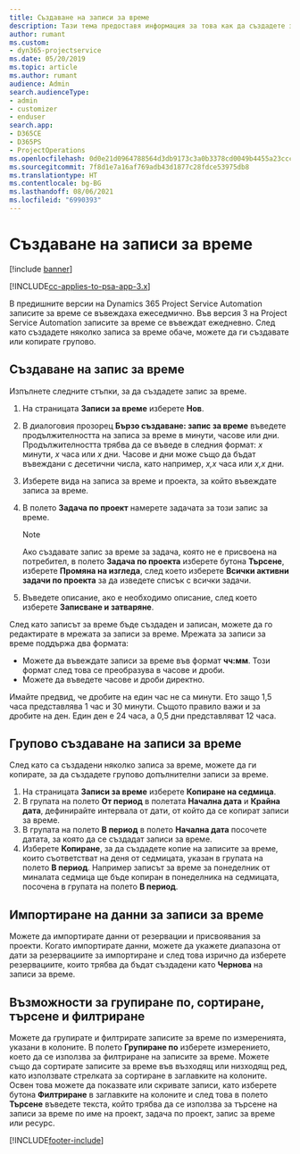 ```yaml
---
title: Създаване на записи за време
description: Тази тема предоставя информация за това как да създадете записи за време.
author: rumant
ms.custom:
- dyn365-projectservice
ms.date: 05/20/2019
ms.topic: article
ms.author: rumant
audience: Admin
search.audienceType:
- admin
- customizer
- enduser
search.app:
- D365CE
- D365PS
- ProjectOperations
ms.openlocfilehash: 0d0e21d0964788564d3db9173c3a0b3378cd0049b4455a23ccc1bccd1c21d9e7
ms.sourcegitcommit: 7f8d1e7a16af769adb43d1877c28fdce53975db8
ms.translationtype: HT
ms.contentlocale: bg-BG
ms.lasthandoff: 08/06/2021
ms.locfileid: "6990393"
---
```

# <a name="create-time-entries"></a>Създаване на записи за време

[!include [banner](../includes/psa-now-project-operations.md)]

[!INCLUDE[cc-applies-to-psa-app-3.x](../includes/cc-applies-to-psa-app-3x.md)]

В предишните версии на Dynamics 365 Project Service Automation записите за време се въвеждаха ежеседмично. Във версия 3 на Project Service Automation записите за време се въвеждат ежедневно. След като създадете няколко записа за време обаче, можете да ги създавате или копирате групово.

## <a name="create-a-time-entry"></a>Създаване на запис за време

Изпълнете следните стъпки, за да създадете запис за време.

1. На страницата **Записи за време** изберете **Нов**.
2. В диалоговия прозорец **Бързо създаване: запис за време** въведете продължителността на записа за време в минути, часове или дни. Продължителността трябва да се въведе в следния формат: *х* минути, *x* часа или *х* дни. Часове и дни може също да бъдат въвеждани с десетични числа, като например, *x,x* часа или *x,x* дни.
3. Изберете вида на записа за време и проекта, за който въвеждате записа за време.
4. В полето **Задача по проект** намерете задачата за този запис за време.

    > [!NOTE]
    > Ако създавате запис за време за задача, която не е присвоена на потребител, в полето **Задача по проекта** изберете бутона **Търсене**, изберете **Промяна на изгледа**, след което изберете **Всички активни задачи по проекта** за да изведете списък с всички задачи.

5. Въведете описание, ако е необходимо описание, след което изберете **Записване и затваряне**.

След като записът за време бъде създаден и записан, можете да го редактирате в мрежата за записи за време. Мрежата за записи за време поддържа два формата:

- Можете да въвеждате записи за време във формат **чч:мм**. Този формат след това се преобразува в часове и дроби.
- Можете да въведете часове и дроби директно.

Имайте предвид, че дробите на един час не са минути. Ето защо 1,5 часа представлява 1 час и 30 минути. Същото правило важи и за дробите на ден. Един ден е 24 часа, а 0,5 дни представляват 12 часа.

## <a name="bulk-create-time-entries"></a>Групово създаване на записи за време

След като са създадени няколко записа за време, можете да ги копирате, за да създадете групово допълнителни записи за време.

1. На страницата **Записи за време** изберете **Копиране на седмица**.
2. В групата на полето **От период** в полетата **Начална дата** и **Крайна дата**, дефинирайте интервала от дати, от който да се копират записи за време.
3. В групата на полето **В период** в полето **Начална дата** посочете датата, за която да се създадат записи за време.
4. Изберете **Копиране**, за да създадете копие на записите за време, които съответстват на деня от седмицата, указан в групата на полето **В период**. Например записът за време за понеделник от миналата седмица ще бъде копиран в понеделника на седмицата, посочена в групата на полето **В период**.

## <a name="import-data-for-time-entries"></a>Импортиране на данни за записи за време

Можете да импортирате данни от резервации и присвоявания за проекти. Когато импортирате данни, можете да укажете диапазона от дати за резервациите за импортиране и след това изрично да изберете резервациите, които трябва да бъдат създадени като **Чернова** на записи за време.

## <a name="group-by-sort-search-and-filter-capabilities"></a>Възможности за групиране по, сортиране, търсене и филтриране

Можете да групирате и филтрирате записите за време по измеренията, указани в колоните. В полето **Групиране по** изберете измерението, което да се използва за филтриране на записите за време. Можете също да сортирате записите за време във възходящ или низходящ ред, като използвате стрелката за сортиране в заглавките на колоните. Освен това можете да показвате или скривате записи, като изберете бутона **Филтриране** в заглавките на колоните и след това в полето **Търсене** въведете текста, който трябва да се използва за търсене на записи за време по име на проект, задача по проект, запис за време или ресурс.


[!INCLUDE[footer-include](../includes/footer-banner.md)]